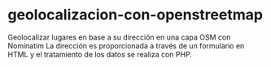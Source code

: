 # geolocalizacion-con-openstreetmap
Geolocalizar lugares en base a su dirección en una capa OSM con Nominatim 
La dirección es proporcionada a través de un formulario en HTML y el tratamiento de los datos se realiza con PHP.
